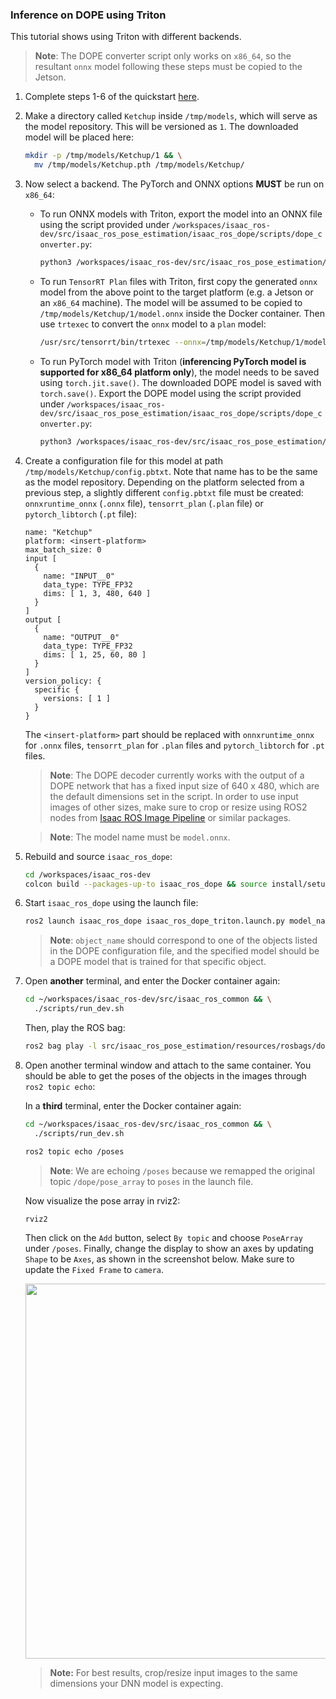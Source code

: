 ### Inference on DOPE using Triton
This tutorial shows using Triton with different backends.

> **Note**: The DOPE converter script only works on `x86_64`, so the resultant `onnx` model following these steps must be copied to the Jetson.

1. Complete steps 1-6 of the quickstart [here](../README.md#quickstart).
2. Make a directory called `Ketchup` inside `/tmp/models`, which will serve as the model repository. This will be versioned as `1`. The downloaded model will be placed here:
    ```bash
    mkdir -p /tmp/models/Ketchup/1 && \
      mv /tmp/models/Ketchup.pth /tmp/models/Ketchup/
    ```
3. Now select a backend. The PyTorch and ONNX options **MUST** be run on `x86_64`:
   - To run ONNX models with Triton, export the model into an ONNX file using the script provided under `/workspaces/isaac_ros-dev/src/isaac_ros_pose_estimation/isaac_ros_dope/scripts/dope_converter.py`:
     ```bash
     python3 /workspaces/isaac_ros-dev/src/isaac_ros_pose_estimation/isaac_ros_dope/scripts/dope_converter.py --format onnx --input /tmp/models/Ketchup/Ketchup.pth --output /tmp/models/Ketchup/1/model.onnx --input_name INPUT__0 --output_name OUTPUT__0
     ```
   - To run `TensorRT Plan` files with Triton, first copy the generated `onnx` model from the above point to the target platform (e.g. a Jetson or an `x86_64` machine). The model will be assumed to be copied to `/tmp/models/Ketchup/1/model.onnx` inside the Docker container. Then use `trtexec` to convert the `onnx` model to a `plan` model:
     ```bash
     /usr/src/tensorrt/bin/trtexec --onnx=/tmp/models/Ketchup/1/model.onnx --saveEngine=/tmp/models/Ketchup/1/model.plan
     ```
   - To run PyTorch model with Triton (**inferencing PyTorch model is supported for x86_64 platform only**), the model needs to be saved using `torch.jit.save()`. The downloaded DOPE model is saved with `torch.save()`. Export the DOPE model using the script provided under `/workspaces/isaac_ros-dev/src/isaac_ros_pose_estimation/isaac_ros_dope/scripts/dope_converter.py`:
     ```bash
     python3 /workspaces/isaac_ros-dev/src/isaac_ros_pose_estimation/isaac_ros_dope/scripts/dope_converter.py --format pytorch --input /tmp/models/Ketchup/Ketchup.pth --output /tmp/models/Ketchup/1/model.pt
     ```
4. Create a configuration file for this model at path `/tmp/models/Ketchup/config.pbtxt`. Note that name has to be the same as the model repository. Depending on the platform selected from a previous step, a slightly different `config.pbtxt` file must be created: `onnxruntime_onnx` (`.onnx` file), `tensorrt_plan` (`.plan` file) or `pytorch_libtorch` (`.pt` file):
    ```
    name: "Ketchup"
    platform: <insert-platform>
    max_batch_size: 0
    input [
      {
        name: "INPUT__0"
        data_type: TYPE_FP32
        dims: [ 1, 3, 480, 640 ]
      }
    ]
    output [
      {
        name: "OUTPUT__0"
        data_type: TYPE_FP32
        dims: [ 1, 25, 60, 80 ]
      }
    ]
    version_policy: {
      specific {
        versions: [ 1 ]
      }
    }
    ```
    The `<insert-platform>` part should be replaced with `onnxruntime_onnx` for `.onnx` files, `tensorrt_plan` for `.plan` files and `pytorch_libtorch` for `.pt` files.

    > **Note**: The DOPE decoder currently works with the output of a DOPE network that has a fixed input size of 640 x 480, which are the default dimensions set in the script. In order to use input images of other sizes, make sure to crop or resize using ROS2 nodes from [Isaac ROS Image Pipeline](https://github.com/NVIDIA-ISAAC-ROS/isaac_ros_image_pipeline) or similar packages. 
    
    > **Note**: The model name must be `model.onnx`.

5. Rebuild and source `isaac_ros_dope`:
   ```bash
   cd /workspaces/isaac_ros-dev
   colcon build --packages-up-to isaac_ros_dope && source install/setup.bash
   ```

6.  Start `isaac_ros_dope` using the launch file:
    ```bash
    ros2 launch isaac_ros_dope isaac_ros_dope_triton.launch.py model_name:=Ketchup model_repository_paths:=['/tmp/models'] input_binding_names:=['INPUT__0']   output_binding_names:=['OUTPUT__0'] object_name:=Ketchup
    ```

    > **Note**: `object_name` should correspond to one of the objects listed in the DOPE configuration file, and the specified model should be a DOPE model that is trained for that specific object.

7.  Open **another** terminal, and enter the Docker container again:
    ```bash
    cd ~/workspaces/isaac_ros-dev/src/isaac_ros_common && \
      ./scripts/run_dev.sh
    ```
     Then, play the ROS bag:
    ```bash
    ros2 bag play -l src/isaac_ros_pose_estimation/resources/rosbags/dope_rosbag/
    ```
8. Open another terminal window and attach to the same container. You should be able to get the poses of the objects in the images through `ros2 topic echo`:
    
    In a **third** terminal, enter the Docker container again:
    ```bash
    cd ~/workspaces/isaac_ros-dev/src/isaac_ros_common && \
      ./scripts/run_dev.sh
    ```
    ```bash
    ros2 topic echo /poses
    ```
    > **Note**: We are echoing `/poses` because we remapped the original topic `/dope/pose_array` to `poses` in the launch file.

    Now visualize the pose array in rviz2:
    ```bash
    rviz2
    ```
    Then click on the `Add` button, select `By topic` and choose `PoseArray` under `/poses`. Finally, change the display to show an axes by updating `Shape` to be `Axes`, as shown in the screenshot below. Make sure to update the `Fixed Frame` to `camera`.

    <div align="center"><img src="../resources/dope_rviz2.png" width="600px"/></div>

    > **Note:** For best results, crop/resize input images to the same dimensions your DNN model is expecting.
